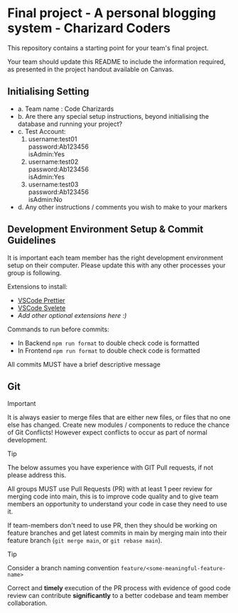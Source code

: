 # Final project - A personal blogging system - Charizard Coders

This repository contains a starting point for your team's final project.

Your team should update this README to include the information required, as presented in the project handout available on Canvas.

## Initialising Setting
- a. Team name : Code Charizards<br>
- b. Are there any special setup instructions, beyond initialising the database and running your project?<br>
- c. Test Account:<br>
    <ol>
     <li> username:test01<br>
        password:Ab123456<br>
           isAdmin:Yes<br>
    <li>username:test02<br>
        password:Ab123456<br>
          isAdmin:Yes<br>
    <li> username:test03<br>
        password:Ab123456<br>
          isAdmin:No<br>
    </ol>
- d. Any other instructions / comments you wish to make to your markers


## Development Environment Setup & Commit Guidelines

It is important each team member has the right development environment setup on their computer.
Please update this with any other processes your group is following.

Extensions to install:

- [VSCode Prettier](https://marketplace.visualstudio.com/items?itemName=esbenp.prettier-vscode)
- [VSCode Svelete](https://marketplace.visualstudio.com/items?itemName=svelte.svelte-vscode)
- _Add other optional extensions here :)_

Commands to run before commits:

- In Backend `npm run format` to double check code is formatted
- In Frontend `npm run format` to double check code is formatted

All commits MUST have a brief descriptive message

## Git

> [!IMPORTANT]
> It is always easier to merge files that are either new files, or files that no one else has changed. Create new modules / components to reduce the chance of Git Conflicts! However expect conflicts to occur as part of normal development.

> [!TIP]
> The below assumes you have experience with GIT Pull requests, if not please address this.

All groups MUST use Pull Requests (PR) with at least 1 peer review for merging code into main, this is to improve code quality and to give team members an opportunity to understand your code in case they need to use it.

If team-members don't need to use PR, then they should be working on feature branches and get latest commits in main by merging main into their feature branch (`git merge main`, or `git rebase main`).

> [!TIP]
> Consider a branch naming convention `feature/<some-meaningful-feature-name>`

Correct and **timely** execution of the PR process with evidence of good code review can contribute **significantly** to a better codebase and team member collaboration.


